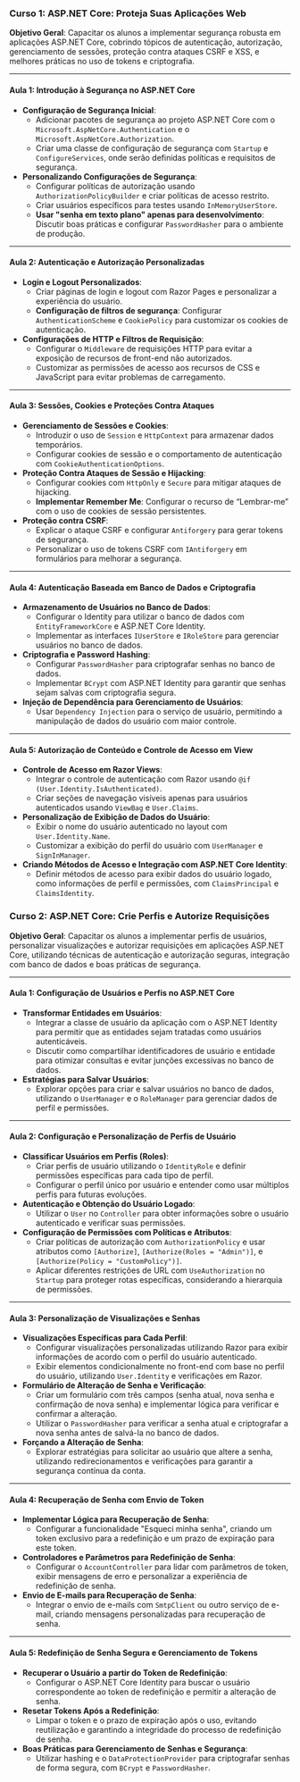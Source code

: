﻿### Curso 1: ASP.NET Core: Proteja Suas Aplicações Web

**Objetivo Geral**: Capacitar os alunos a implementar segurança robusta em aplicações ASP.NET Core, cobrindo tópicos de autenticação, autorização, gerenciamento de sessões, proteção contra ataques CSRF e XSS, e melhores práticas no uso de tokens e criptografia.

---

#### Aula 1: Introdução à Segurança no ASP.NET Core

- **Configuração de Segurança Inicial**:
  - Adicionar pacotes de segurança ao projeto ASP.NET Core com o `Microsoft.AspNetCore.Authentication` e o `Microsoft.AspNetCore.Authorization`.
  - Criar uma classe de configuração de segurança com `Startup` e `ConfigureServices`, onde serão definidas políticas e requisitos de segurança.
- **Personalizando Configurações de Segurança**:
  - Configurar políticas de autorização usando `AuthorizationPolicyBuilder` e criar políticas de acesso restrito.
  - Criar usuários específicos para testes usando `InMemoryUserStore`.
  - **Usar "senha em texto plano" apenas para desenvolvimento**: Discutir boas práticas e configurar `PasswordHasher` para o ambiente de produção.

---

#### Aula 2: Autenticação e Autorização Personalizadas

- **Login e Logout Personalizados**:
  - Criar páginas de login e logout com Razor Pages e personalizar a experiência do usuário.
  - **Configuração de filtros de segurança**: Configurar `AuthenticationScheme` e `CookiePolicy` para customizar os cookies de autenticação.
- **Configurações de HTTP e Filtros de Requisição**:
  - Configurar o `Middleware` de requisições HTTP para evitar a exposição de recursos de front-end não autorizados.
  - Customizar as permissões de acesso aos recursos de CSS e JavaScript para evitar problemas de carregamento.

---

#### Aula 3: Sessões, Cookies e Proteções Contra Ataques

- **Gerenciamento de Sessões e Cookies**:
  - Introduzir o uso de `Session` e `HttpContext` para armazenar dados temporários.
  - Configurar cookies de sessão e o comportamento de autenticação com `CookieAuthenticationOptions`.
- **Proteção Contra Ataques de Sessão e Hijacking**:
  - Configurar cookies com `HttpOnly` e `Secure` para mitigar ataques de hijacking.
  - **Implementar Remember Me**: Configurar o recurso de “Lembrar-me” com o uso de cookies de sessão persistentes.
- **Proteção contra CSRF**:
  - Explicar o ataque CSRF e configurar `Antiforgery` para gerar tokens de segurança.
  - Personalizar o uso de tokens CSRF com `IAntiforgery` em formulários para melhorar a segurança.

---

#### Aula 4: Autenticação Baseada em Banco de Dados e Criptografia

- **Armazenamento de Usuários no Banco de Dados**:
  - Configurar o Identity para utilizar o banco de dados com `EntityFrameworkCore` e ASP.NET Core Identity.
  - Implementar as interfaces `IUserStore` e `IRoleStore` para gerenciar usuários no banco de dados.
- **Criptografia e Password Hashing**:
  - Configurar `PasswordHasher` para criptografar senhas no banco de dados.
  - Implementar `BCrypt` com ASP.NET Identity para garantir que senhas sejam salvas com criptografia segura.
- **Injeção de Dependência para Gerenciamento de Usuários**:
  - Usar `Dependency Injection` para o serviço de usuário, permitindo a manipulação de dados do usuário com maior controle.

---

#### Aula 5: Autorização de Conteúdo e Controle de Acesso em View

- **Controle de Acesso em Razor Views**:
  - Integrar o controle de autenticação com Razor usando `@if (User.Identity.IsAuthenticated)`.
  - Criar seções de navegação visíveis apenas para usuários autenticados usando `ViewBag` e `User.Claims`.
- **Personalização de Exibição de Dados do Usuário**:
  - Exibir o nome do usuário autenticado no layout com `User.Identity.Name`.
  - Customizar a exibição do perfil do usuário com `UserManager` e `SignInManager`.
- **Criando Métodos de Acesso e Integração com ASP.NET Core Identity**:
  - Definir métodos de acesso para exibir dados do usuário logado, como informações de perfil e permissões, com `ClaimsPrincipal` e `ClaimsIdentity`.




### Curso 2: ASP.NET Core: Crie Perfis e Autorize Requisições

**Objetivo Geral**: Capacitar os alunos a implementar perfis de usuários, personalizar visualizações e autorizar requisições em aplicações ASP.NET Core, utilizando técnicas de autenticação e autorização seguras, integração com banco de dados e boas práticas de segurança.

---

#### Aula 1: Configuração de Usuários e Perfis no ASP.NET Core

- **Transformar Entidades em Usuários**:
  - Integrar a classe de usuário da aplicação com o ASP.NET Identity para permitir que as entidades sejam tratadas como usuários autenticáveis.
  - Discutir como compartilhar identificadores de usuário e entidade para otimizar consultas e evitar junções excessivas no banco de dados.
- **Estratégias para Salvar Usuários**:
  - Explorar opções para criar e salvar usuários no banco de dados, utilizando o `UserManager` e o `RoleManager` para gerenciar dados de perfil e permissões.

---

#### Aula 2: Configuração e Personalização de Perfis de Usuário

- **Classificar Usuários em Perfis (Roles)**:
  - Criar perfis de usuário utilizando o `IdentityRole` e definir permissões específicas para cada tipo de perfil.
  - Configurar o perfil único por usuário e entender como usar múltiplos perfis para futuras evoluções.
- **Autenticação e Obtenção do Usuário Logado**:
  - Utilizar o `User` no `Controller` para obter informações sobre o usuário autenticado e verificar suas permissões.
- **Configuração de Permissões com Políticas e Atributos**:
  - Criar políticas de autorização com `AuthorizationPolicy` e usar atributos como `[Authorize]`, `[Authorize(Roles = "Admin")]`, e `[Authorize(Policy = "CustomPolicy")]`.
  - Aplicar diferentes restrições de URL com `UseAuthorization` no `Startup` para proteger rotas específicas, considerando a hierarquia de permissões.

---

#### Aula 3: Personalização de Visualizações e Senhas

- **Visualizações Específicas para Cada Perfil**:
  - Configurar visualizações personalizadas utilizando Razor para exibir informações de acordo com o perfil do usuário autenticado.
  - Exibir elementos condicionalmente no front-end com base no perfil do usuário, utilizando `User.Identity` e verificações em Razor.
- **Formulário de Alteração de Senha e Verificação**:
  - Criar um formulário com três campos (senha atual, nova senha e confirmação de nova senha) e implementar lógica para verificar e confirmar a alteração.
  - Utilizar o `PasswordHasher` para verificar a senha atual e criptografar a nova senha antes de salvá-la no banco de dados.
- **Forçando a Alteração de Senha**:
  - Explorar estratégias para solicitar ao usuário que altere a senha, utilizando redirecionamentos e verificações para garantir a segurança contínua da conta.

---

#### Aula 4: Recuperação de Senha com Envio de Token

- **Implementar Lógica para Recuperação de Senha**:
  - Configurar a funcionalidade "Esqueci minha senha", criando um token exclusivo para a redefinição e um prazo de expiração para este token.
- **Controladores e Parâmetros para Redefinição de Senha**:
  - Configurar o `AccountController` para lidar com parâmetros de token, exibir mensagens de erro e personalizar a experiência de redefinição de senha.
- **Envio de E-mails para Recuperação de Senha**:
  - Integrar o envio de e-mails com `SmtpClient` ou outro serviço de e-mail, criando mensagens personalizadas para recuperação de senha.

---

#### Aula 5: Redefinição de Senha Segura e Gerenciamento de Tokens

- **Recuperar o Usuário a partir do Token de Redefinição**:
  - Configurar o ASP.NET Core Identity para buscar o usuário correspondente ao token de redefinição e permitir a alteração de senha.
- **Resetar Tokens Após a Redefinição**:
  - Limpar o token e o prazo de expiração após o uso, evitando reutilização e garantindo a integridade do processo de redefinição de senha.
- **Boas Práticas para Gerenciamento de Senhas e Segurança**:
  - Utilizar hashing e o `DataProtectionProvider` para criptografar senhas de forma segura, com `BCrypt` e `PasswordHasher`.

